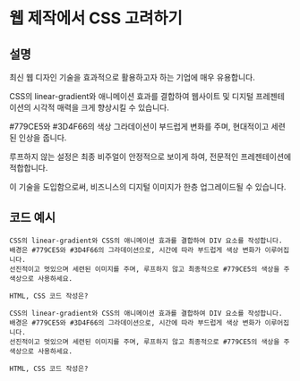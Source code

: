 # 웹 제작에서 CSS 고려하기

## 설명
최신 웹 디자인 기술을 효과적으로 활용하고자 하는 기업에 매우 유용합니다.

CSS의 linear-gradient와 애니메이션 효과를 결합하여 웹사이트 및 디지털 프레젠테이션의 시각적 매력을 크게 향상시킬 수 있습니다.

#779CE5와 #3D4F66의 색상 그라데이션이 부드럽게 변화를 주며, 현대적이고 세련된 인상을 줍니다.

루프하지 않는 설정은 최종 비주얼이 안정적으로 보이게 하여, 전문적인 프레젠테이션에 적합합니다.

이 기술을 도입함으로써, 비즈니스의 디지털 이미지가 한층 업그레이드될 수 있습니다.

## 코드 예시
```plaintext
CSS의 linear-gradient와 CSS의 애니메이션 효과를 결합하여 DIV 요소를 작성합니다.
배경은 #779CE5와 #3D4F66의 그라데이션으로, 시간에 따라 부드럽게 색상 변화가 이루어집니다.
선진적이고 멋있으며 세련된 이미지를 주며, 루프하지 않고 최종적으로 #779CE5의 색상을 주 색상으로 사용하세요.

HTML, CSS 코드 작성은?
```

```plaintext
CSS의 linear-gradient와 CSS의 애니메이션 효과를 결합하여 DIV 요소를 작성합니다.
배경은 #779CE5와 #3D4F66의 그라데이션으로, 시간에 따라 부드럽게 색상 변화가 이루어집니다.
선진적이고 멋있으며 세련된 이미지를 주며, 루프하지 않고 최종적으로 #779CE5의 색상을 주 색상으로 사용하세요.

HTML, CSS 코드 작성은?
```